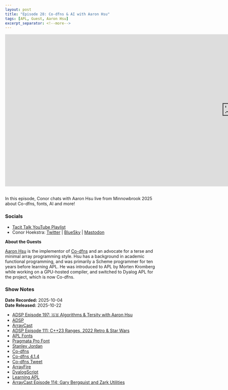 ```yaml
---
layout: post
title: "Episode 28: Co-dfns & AI with Aaron Hsu"
tags: [APL, Guest, Aaron Hsu]
excerpt_separator: <!--more-->
---
```


<center>
<iframe width="1500" height="500" src="https://www.youtube.com/embed/-PMCkAB_E-0?si=NED_xE0QtL2jHVWm"
                title="YouTube video player" frameborder="0"
                allow="accelerometer; autoplay; clipboard-write; encrypted-media; gyroscope; picture-in-picture; web-share"
                referrerpolicy="strict-origin-when-cross-origin" allowfullscreen></iframe>
</center>

<div id="buzzsprout-player-18057580"></div><script src="https://www.buzzsprout.com/2363521/episodes/18057580-episode-28-co-dfns-ai-with-aaron-hsu.js?container_id=buzzsprout-player-18057580&player=small" type="text/javascript" charset="utf-8"></script>

<br>In this episode, Conor chats with Aaron Hsu live from Minnowbrook 2025 about Co-dfns, fonts, AI and more!

<!--more-->

### Socials

* [Tacit Talk YouTube Playlist](https://www.youtube.com/playlist?list=PLVFrD1dmDdvenJhYti3HomLRkC4_Y9AXA)
* Conor Hoekstra: [Twitter](https://twitter.com/code_report) \| [BlueSky](https://bsky.app/profile/codereport.bsky.social) \| [Mastodon](https://mastodon.social/@code_report)

**About the Guests**

[Aaron Hsu](https://www.linkedin.com/in/arcfide/) is the implementor of [Co-dfns](https://github.com/Co-dfns/Co-dfns) and an advocate for a terse and minimal array programming style. Hsu has a background in academic functional programming, and was primarily a Scheme programmer for ten years before learning APL. He was introduced to APL by Morten Kromberg while working on a GPU-hosted compiler, and switched to Dyalog APL for the project, which is now Co-dfns.

### Show Notes

**Date Recorded:** 2025-10-04 <br>
**Date Released:** 2025-10-22 <br>

* [ADSP Episode 197: 🇬🇧 Algorithms & Tersity with Aaron Hsu](https://adspthepodcast.com/2024/08/30/Episode-197.html)
* [ADSP](https://adspthepodcast.com/)
* [ArrayCast](https://www.arraycast.com/)
* [ADSP Episode 111: C++23 Ranges, 2022 Retro & Star Wars](https://adspthepodcast.com/2023/01/06/Episode-111.html)
* [APL Fonts](https://aplwiki.com/wiki/Fonts)
* [Pragmata Pro Font](https://github.com/fabrizioschiavi/pragmatapro)
* [Stanley Jordan](https://en.wikipedia.org/wiki/Stanley_Jordan)
* [Co-dfns](https://github.com/Co-dfns/Co-dfns)
* [Co-dfns 4.1.4](https://github.com/Co-dfns/Co-dfns/releases/tag/v4.1.4)
* [Co-dfns Tweet](https://x.com/code_report/status/1973909750850203899)
* [ArrayFire](https://www.arrayfire.com/)
* [DyalogScript](https://help.dyalog.com/19.0/#UserGuide/Installation%20and%20Configuration/Shell%20Scripts.htm)
* [Learning APL](https://xpqz.github.io/learnapl/intro.html)
* [ArrayCast Episode 114: Gary Bergquist and Zark Utilities](https://www.arraycast.com/episodes/episode114-gary-bergquist)
